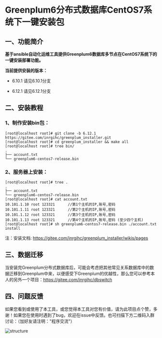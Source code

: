 # Greenplum6分布式数据库CentOS7系统下一键安装包


## 一、功能简介

**基于ansible自动化运维工具提供Greenplum6数据库多节点在CentOS7系统下的一键安装部署功能。**

**当前提供安装的版本：**

- 6.10.1 请见6.10.1分支

- 6.12.1 请见6.12.1分支


## 二、安装教程

### 1、制作安装bin包：

```
[root@localhost root]# git clone -b 6.12.1 https://gitee.com/inrgihc/greenplum_installer.git
[root@localhost root]# cd greenplum_installer && make all
[root@localhost root]# tree bin/
.
├── account.txt
└── greenplum6-centos7-release.bin
```

### 2、服务器上安装：

```
[root@localhost root]# tree .
.
├── account.txt
└── greenplum6-centos7-release.bin
[root@localhost root]# cat account.txt 
10.101.1.10 root 123321      //第1个主机的IP,账号,密码
10.101.1.11 root 123321      //第2个主机的IP,账号,密码
10.101.1.12 root 123321      //第3个主机的IP,账号,密码
10.101.1.13 root 123321      //第4个主机的IP,账号,密码 (至少四个主机)
[root@localhost root]# sh greenplum6-centos7-release.bin ./account.txt install
```

注：安装文档:  https://gitee.com/inrgihc/greenplum_installer/wikis/pages

## 三、数据迁移

当安装完Greenplum分布式数据库后，可能会考虑把其他常见关系数据库中的数据迁移到Greenplum中来，以便感受下Greenplum的优越性，那么您可以参考本人的另外一个项目：https://gitee.com/inrgihc/dbswitch

## 四、问题反馈

如果您看到或使用了本工具，或您觉得本工具对您有价值，请为此项目点个赞，多谢！如果您在使用时遇到了bug，欢迎在issue中反馈。也可扫描下方二维码入群讨论：（加好友请注明："程序交流"）

![structure](https://gitee.com/inrgihc/dbswitch/raw/master/images/weixin.PNG)
